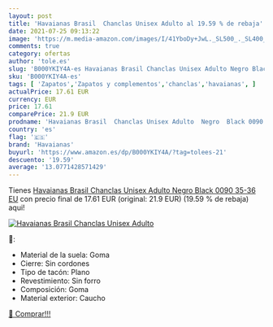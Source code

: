 ```yaml
---
layout: post
title: 'Havaianas Brasil  Chanclas Unisex Adulto al 19.59 % de rebaja'
date: 2021-07-25 09:13:22
image: 'https://m.media-amazon.com/images/I/41YboDy+JwL._SL500_._SL400_.jpg'
comments: true
category: ofertas
author: 'tole.es'
slug: 'B000YKIY4A-es Havaianas Brasil Chanclas Unisex Adulto Negro Black 0090...'
sku: 'B000YKIY4A-es'
tags: [ 'Zapatos','Zapatos y complementos','chanclas','havaianas', ]
actualPrice: 17.61 EUR
currency: EUR
price: 17.61
comparePrice: 21.9 EUR
prodname: 'Havaianas Brasil  Chanclas Unisex Adulto  Negro  Black 0090   35-36 EU'
country: 'es'
flag: '🇪🇸'
brand: 'Havaianas'
buyurl: 'https://www.amazon.es/dp/B000YKIY4A/?tag=tolees-21'
descuento: '19.59'
average: '13.0771428571429'
---
```


Tienes [Havaianas Brasil  Chanclas Unisex Adulto  Negro  Black 0090   35-36 EU](https://www.amazon.es/dp/B000YKIY4A/?tag=tolees-21) con precio final de  17.61 EUR (original: 21.9 EUR) (19.59 %  de rebaja) aqui!

[![Havaianas Brasil  Chanclas Unisex Adulto](https://m.media-amazon.com/images/I/41YboDy+JwL._SL500_._SL400_.jpg)](https://www.amazon.es/dp/B000YKIY4A/?tag=tolees-21)

🔎:

- Material de la suela: Goma
- Cierre: Sin cordones
- Tipo de tacón: Plano
- Revestimiento: Sin forro
- Composición: Goma
- Material exterior: Caucho

[🛒 Comprar!!!](https://www.amazon.es/dp/B000YKIY4A/?tag=tolees-21)
